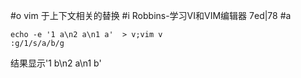 #o
vim 于上下文相关的替换
#i
Robbins-学习VI和VIM编辑器 7ed|78
#a
```
echo -e '1 a\n2 a\n1 a'  > v;vim v
:g/1/s/a/b/g
```
结果显示'1 b\n2 a\n1 b'
